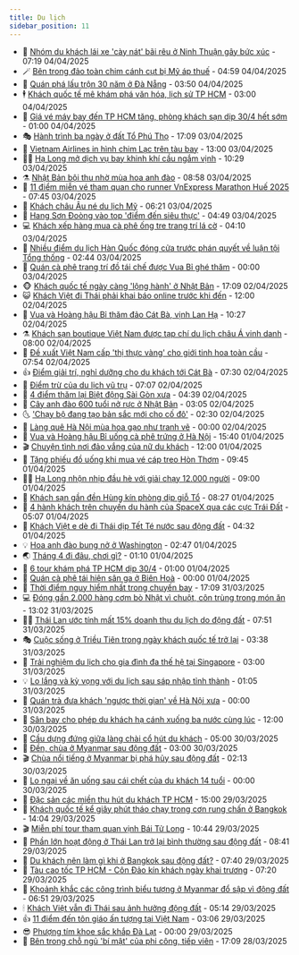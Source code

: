 ```yaml
---
title: Du lịch
sidebar_position: 11
---
```


<!-- vnexpress-du-lich:START -->
- 💂 [Nhóm du khách lái xe &#39;cày nát&#39; bãi rêu ở Ninh Thuận gây bức xúc](https://vnexpress.net/nhom-du-khach-lai-xe-cay-nat-bai-reu-o-ninh-thuan-gay-buc-xuc-4870015.html) - 07:19 04/04/2025
- 🪄 [Bên trong đảo toàn chim cánh cụt bị Mỹ áp thuế](https://vnexpress.net/ben-trong-dao-toan-chim-canh-cut-bi-my-ap-thue-4869944.html) - 04:59 04/04/2025
- 🦅 [Quán phá lấu trộn 30 năm ở Đà Nẵng](https://vnexpress.net/quan-pha-lau-tron-30-nam-o-da-nang-4868369.html) - 03:50 04/04/2025
- 🕴 [Khách quốc tế mê khám phá văn hóa, lịch sử TP HCM](https://vnexpress.net/khach-quoc-te-me-kham-pha-van-hoa-lich-su-tp-hcm-4868172.html) - 03:00 04/04/2025
- 👀 [Giá vé máy bay đến TP HCM tăng, phòng khách sạn dịp 30/4 hết sớm](https://vnexpress.net/gia-ve-may-bay-den-tp-hcm-tang-phong-khach-san-dip-30-4-het-som-4868923.html) - 01:00 04/04/2025
- 🎭 [Hành trình ba ngày ở đất Tổ Phú Thọ](https://vnexpress.net/hanh-trinh-ba-ngay-o-dat-to-phu-tho-4869130.html) - 17:09 03/04/2025
- 🦒 [Vietnam Airlines in hình chim Lạc trên tàu bay](https://vnexpress.net/vietnam-airlines-in-hinh-chim-lac-tren-tau-bay-4869705.html) - 13:00 03/04/2025
- 👨‍🏫 [Hạ Long mở dịch vụ bay khinh khí cầu ngắm vịnh](https://vnexpress.net/ha-long-mo-dich-vu-bay-khinh-khi-cau-ngam-vinh-4869580.html) - 10:29 03/04/2025
- ⚗️ [Nhật Bản bội thu nhờ mùa hoa anh đào](https://vnexpress.net/nhat-ban-boi-thu-nho-mua-hoa-anh-dao-4869200.html) - 08:58 03/04/2025
- 🥸 [11 điểm miễn vé tham quan cho runner VnExpress Marathon Huế 2025](https://vnexpress.net/11-diem-mien-ve-tham-quan-cho-runner-vnexpress-marathon-hue-2025-4864736.html) - 07:45 03/04/2025
- 🤠 [Khách châu Âu né du lịch Mỹ](https://vnexpress.net/khach-chau-au-ne-du-lich-my-4869483.html) - 06:21 03/04/2025
- 🚀 [Hang Sơn Đoòng vào top &#39;điểm đến siêu thực&#39;](https://vnexpress.net/hang-son-doong-vao-top-diem-den-sieu-thuc-4869353.html) - 04:49 03/04/2025
- 💻 [Khách xếp hàng mua cà phê ống tre trang trí lá cờ](https://vnexpress.net/khach-xep-hang-mua-ca-phe-ong-tre-trang-tri-la-co-4869254.html) - 04:10 03/04/2025
- 💼 [Nhiều điểm du lịch Hàn Quốc đóng cửa trước phán quyết về luận tội Tổng thống](https://vnexpress.net/nhieu-diem-du-lich-han-quoc-dong-cua-truoc-phan-quyet-ve-luan-toi-tong-thong-4869280.html) - 02:44 03/04/2025
- 🤡 [Quán cà phê trang trí đồ tái chế được Vua Bỉ ghé thăm](https://vnexpress.net/quan-ca-phe-trang-tri-do-tai-che-duoc-vua-bi-ghe-tham-4869065.html) - 00:00 03/04/2025
- 🐵 [Khách quốc tế ngày càng &#39;lộng hành&#39; ở Nhật Bản](https://vnexpress.net/khach-quoc-te-ngay-cang-long-hanh-o-nhat-ban-4869153.html) - 17:09 02/04/2025
- 😺 [Khách Việt đi Thái phải khai báo online trước khi đến](https://vnexpress.net/khach-viet-di-thai-phai-khai-bao-online-truoc-khi-den-4869099.html) - 12:00 02/04/2025
- 🌈 [Vua và Hoàng hậu Bỉ thăm đảo Cát Bà, vịnh Lan Hạ](https://vnexpress.net/vua-va-hoang-hau-bi-tham-dao-cat-ba-vinh-lan-ha-4869211.html) - 10:27 02/04/2025
- ⚗️ [Khách sạn boutique Việt Nam được tạp chí du lịch châu Á vinh danh](https://vnexpress.net/khach-san-boutique-viet-nam-duoc-tap-chi-du-lich-chau-a-vinh-danh-4866596.html) - 08:00 02/04/2025
- 👀 [Đề xuất Việt Nam cấp &#39;thị thực vàng&#39; cho giới tinh hoa toàn cầu](https://vnexpress.net/de-xuat-viet-nam-cap-thi-thuc-vang-cho-gioi-tinh-hoa-toan-cau-4869081.html) - 07:54 02/04/2025
- 👍 [Điểm giải trí, nghỉ dưỡng cho du khách tới Cát Bà](https://vnexpress.net/diem-giai-tri-nghi-duong-cho-du-khach-toi-cat-ba-4868712.html) - 07:30 02/04/2025
- 💄 [Điểm trừ của du lịch vũ trụ](https://vnexpress.net/diem-tru-cua-du-lich-vu-tru-4868967.html) - 07:07 02/04/2025
- 🥷 [4 điểm thăm lại Biệt động Sài Gòn xưa](https://vnexpress.net/4-diem-tham-lai-biet-dong-sai-gon-xua-4868759.html) - 04:39 02/04/2025
- 📝 [Cây anh đào 600 tuổi nở rực ở Nhật Bản](https://vnexpress.net/cay-anh-dao-600-tuoi-no-ruc-o-nhat-ban-4868852.html) - 03:05 02/04/2025
- 🌜 [&#39;Chạy bộ đang tạo bản sắc mới cho cố đô&#39;](https://vnexpress.net/chay-bo-dang-tao-ban-sac-moi-cho-co-do-4868585.html) - 02:30 02/04/2025
- 📝 [Làng quê Hà Nội mùa hoa gạo như tranh vẽ](https://vnexpress.net/lang-que-ha-noi-mua-hoa-gao-nhu-tranh-ve-4868500.html) - 00:00 02/04/2025
- 🧰 [Vua và Hoàng hậu Bỉ uống cà phê trứng ở Hà Nội](https://vnexpress.net/vua-va-hoang-hau-bi-uong-ca-phe-trung-o-ha-noi-4868779.html) - 15:40 01/04/2025
- 🎬 [Chuyện tình nơi đảo vắng của nữ du khách](https://vnexpress.net/chuyen-tinh-noi-dao-vang-cua-nu-du-khach-4868346.html) - 12:00 01/04/2025
- 🧐 [Tặng phiếu đồ uống khi mua vé cáp treo Hòn Thơm](https://vnexpress.net/tang-phieu-do-uong-khi-mua-ve-cap-treo-hon-thom-4868692.html) - 09:45 01/04/2025
- 👨‍🏫 [Hạ Long nhộn nhịp đầu hè với giải chạy 12.000 người](https://vnexpress.net/ha-long-nhon-nhip-dau-he-voi-giai-chay-12-000-nguoi-4868278.html) - 09:00 01/04/2025
- 🦣 [Khách sạn gần đền Hùng kín phòng dịp giỗ Tổ](https://vnexpress.net/khach-san-gan-den-hung-kin-phong-dip-gio-to-4868357.html) - 08:27 01/04/2025
- 🌋 [4 hành khách trên chuyến du hành của SpaceX qua các cực Trái Đất](https://vnexpress.net/4-hanh-khach-tren-chuyen-du-hanh-cua-spacex-qua-cac-cuc-trai-dat-4868508.html) - 05:07 01/04/2025
- 🦄 [Khách Việt e dè đi Thái dịp Tết Té nước sau động đất](https://vnexpress.net/khach-viet-e-de-di-thai-dip-tet-te-nuoc-sau-dong-dat-4868396.html) - 04:32 01/04/2025
- 💡 [Hoa anh đào bung nở ở Washington](https://vnexpress.net/hoa-anh-dao-bung-no-o-washington-4868190.html) - 02:47 01/04/2025
- 🌏 [Tháng 4 đi đâu, chơi gì?](https://vnexpress.net/thang-4-di-dau-choi-gi-vnepre-4867023.html) - 01:10 01/04/2025
- 💂 [6 tour khám phá TP HCM dịp 30/4](https://vnexpress.net/6-tour-kham-pha-tp-hcm-dip-30-4-4868138.html) - 01:00 01/04/2025
- 🤩 [Quán cà phê tái hiện sân ga ở Biên Hoà](https://vnexpress.net/quan-ca-phe-tai-hien-san-ga-o-bien-hoa-4866104.html) - 00:00 01/04/2025
- 💪 [Thời điểm nguy hiểm nhất trong chuyến bay](https://vnexpress.net/thoi-diem-nguy-hiem-nhat-trong-chuyen-bay-4867918.html) - 17:09 31/03/2025
- 💻 [Đóng gần 2.000 hàng cơm bò Nhật vì chuột, côn trùng trong món ăn](https://vnexpress.net/dong-gan-2-000-hang-com-bo-nhat-vi-chuot-con-trung-trong-mon-an-4868111.html) - 13:02 31/03/2025
- 🧑‍💻 [Thái Lan ước tính mất 15% doanh thu du lịch do động đất](https://vnexpress.net/thai-lan-uoc-tinh-mat-15-doanh-thu-du-lich-do-dong-dat-4868060.html) - 07:51 31/03/2025
- 🎭 [Cuộc sống ở Triều Tiên trong ngày khách quốc tế trở lại](https://vnexpress.net/cuoc-song-o-trieu-tien-trong-ngay-khach-quoc-te-tro-lai-4867880.html) - 03:38 31/03/2025
- 🧐 [Trải nghiệm du lịch cho gia đình đa thế hệ tại Singapore](https://vnexpress.net/trai-nghiem-du-lich-cho-gia-dinh-da-the-he-tai-singapore-4860954.html) - 03:00 31/03/2025
- 💡 [Lo lắng và kỳ vọng với du lịch sau sáp nhập tỉnh thành](https://vnexpress.net/lo-lang-va-ky-vong-voi-du-lich-sau-sap-nhap-tinh-thanh-4866702.html) - 01:05 31/03/2025
- 🌊 [Quán trà đưa khách &#39;ngược thời gian&#39; về Hà Nội xưa](https://vnexpress.net/quan-tra-dua-khach-nguoc-thoi-gian-ve-ha-noi-xua-4866665.html) - 00:00 31/03/2025
- 🎃 [Sân bay cho phép du khách hạ cánh xuống ba nước cùng lúc](https://vnexpress.net/san-bay-cho-phep-du-khach-ha-canh-xuong-ba-nuoc-cung-luc-4867637.html) - 12:00 30/03/2025
- 🧠 [Cầu dựng đứng giữa làng chài cổ hút du khách](https://vnexpress.net/cau-dung-dung-giua-lang-chai-co-hut-du-khach-4867661.html) - 05:00 30/03/2025
- 💄 [Đền, chùa ở Myanmar sau động đất](https://vnexpress.net/den-chua-o-myanmar-sau-dong-dat-4867634.html) - 03:00 30/03/2025
- 🎬 [Chùa nổi tiếng ở Myanmar bị phá hủy sau động đất](https://vnexpress.net/chua-noi-tieng-o-myanmar-bi-pha-huy-sau-dong-dat-4867314.html) - 02:13 30/03/2025
- 🐻 [Lo ngại về ăn uống sau cái chết của du khách 14 tuổi](https://vnexpress.net/lo-ngai-ve-an-uong-sau-cai-chet-cua-du-khach-14-tuoi-4866979.html) - 00:00 30/03/2025
- 🌝 [Đặc sản các miền thu hút du khách TP HCM](https://vnexpress.net/dac-san-cac-mien-thu-hut-du-khach-tp-hcm-4867579.html) - 15:00 29/03/2025
- 🤩 [Khách quốc tế kể giây phút tháo chạy trong cơn rung chấn ở Bangkok](https://vnexpress.net/khach-quoc-te-ke-giay-phut-thao-chay-trong-con-rung-chan-o-bangkok-4867561.html) - 14:04 29/03/2025
- 🎬 [Miễn phí tour tham quan vịnh Bái Tử Long](https://vnexpress.net/mien-phi-tour-tham-quan-vinh-bai-tu-long-4867532.html) - 10:44 29/03/2025
- 🦩 [Phần lớn hoạt động ở Thái Lan trở lại bình thường sau động đất](https://vnexpress.net/phan-lon-hoat-dong-o-thai-lan-tro-lai-binh-thuong-sau-dong-dat-4867466.html) - 08:41 29/03/2025
- 🦍 [Du khách nên làm gì khi ở Bangkok sau động đất?](https://vnexpress.net/du-khach-nen-lam-gi-khi-o-bangkok-sau-dong-dat-4867450.html) - 07:40 29/03/2025
- 👀 [Tàu cao tốc TP HCM - Côn Đảo kín khách ngày khai trương](https://vnexpress.net/tau-cao-toc-tp-hcm-con-dao-kin-khach-ngay-khai-truong-4867330.html) - 07:20 29/03/2025
- 🧰 [Khoảnh khắc các công trình biểu tượng ở Myanmar đổ sập vì động đất](https://vnexpress.net/khoanh-khac-cac-cong-trinh-bieu-tuong-o-myanmar-do-sap-vi-dong-dat-4867444.html) - 06:51 29/03/2025
- 🕯 [Khách Việt vẫn đi Thái sau ảnh hưởng động đất](https://vnexpress.net/khach-viet-van-di-thai-sau-anh-huong-dong-dat-4867388.html) - 05:14 29/03/2025
- 👍 [11 điểm đến tôn giáo ấn tượng tại Việt Nam](https://vnexpress.net/11-diem-den-ton-giao-an-tuong-tai-viet-nam-4865458.html) - 03:06 29/03/2025
- 😎 [Phượng tím khoe sắc khắp Đà Lạt](https://vnexpress.net/phuong-tim-khoe-sac-khap-da-lat-4866878.html) - 00:00 29/03/2025
- 🐘 [Bên trong chỗ ngủ &#39;bí mật&#39; của phi công, tiếp viên](https://vnexpress.net/ben-trong-cho-ngu-bi-mat-cua-phi-cong-tiep-vien-4866984.html) - 17:09 28/03/2025<!-- vnexpress-du-lich:END -->

